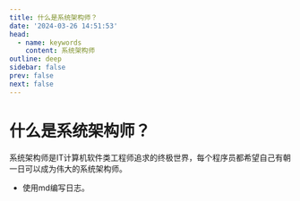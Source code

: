 ```yaml
---
title: 什么是系统架构师？
date: '2024-03-26 14:51:53'
head:
  - name: keywords
    content: 系统架构师
outline: deep
sidebar: false
prev: false
next: false
---
```


# 什么是系统架构师？

系统架构师是IT计算机软件类工程师追求的终极世界，每个程序员都希望自己有朝一日可以成为伟大的系统架构师。

* 使用md编写日志。
